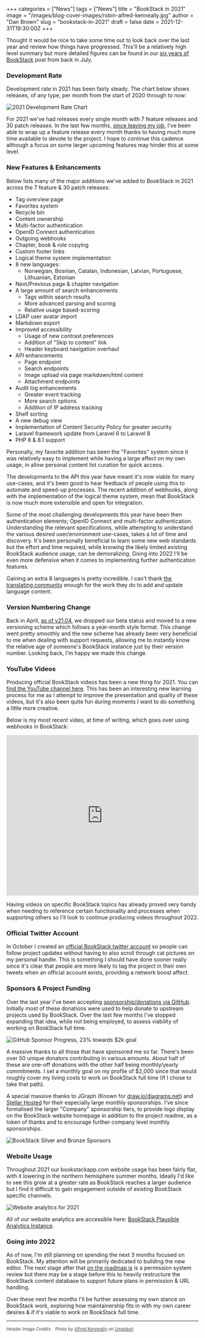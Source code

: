 +++
categories = ["News"]
tags = ["News"]
title = "BookStack in 2021"
image = "/images/blog-cover-images/robin-alfred-kenneally.jpg"
author = "Dan Brown"
slug = "bookstack-in-2021"
draft = false
date = 2021-12-31T19:30:00Z
+++

Thought it would be nice to take some time out to look back over the last year
and review how things have progressed. This'll be a relatively high level summary
but more detailed figures can be found in our [six years of BookStack](/blog/6-years-of-bookstack/)
post from back in July.

### Development Rate

Development rate in 2021 has been fairly steady. The chart below shows releases, of any type, per month from the start of 2020 through to now:

![2021 Development Rate Chart](/images/2021/12/2021_development_rate.png)

For 2021 we've had releases every single month with 7 feature releases and 30 patch 
releases. In the last few months, [since leaving my job](https://danb.me/blog/posts/leaving-my-job-to-focus-on-open-source/), I've been able to wrap up a feature release every month thanks to having much more time available to devote to the project.
I hope to continue this cadence although a focus on some larger upcoming features may hinder this at some level.

### New Features & Enhancements

Below lists many of the major additions we've added to BookStack in 2021
across the 7 feature & 30 patch releases:

- Tag overview page
- Favorites system
- Recycle bin
- Content ownership
- Multi-factor authentication
- OpenID Connect authentication
- Outgoing webhooks
- Chapter, book & role copying
- Custom footer links
- Logical theme system implementation
- 8 new languages:
  - Norwegian, Bosnian, Catalan, Indonesian, Latvian, Portuguese, Lithuanian, Estonian
- Next/Previous page & chapter navigation
- A large amount of search enhancements
  - Tags within search results
  - More advanced parsing and scoring
  - Relative usage based-scoring
- LDAP user avatar import
- Markdown export
- Improved accessibility
  - Usage of new contrast preferences
  - Addition of "Skip to content" link
  - Header keyboard navigation overhaul
- API enhancements
  - Page endpoint
  - Search endpoints
  - Image upload via page markdown/html content
  - Attachment endpoints
- Audit log enhancements
  - Greater event tracking
  - More search options
  - Addition of IP address tracking
- Shelf sorting
- A new debug view
- Implementation of Content Security Policy for greater security
- Laravel framework update from Laravel 6 to Laravel 8
- PHP 8 & 8.1 support

Personally, my favorite addition has been the "Favorites" system since it was relatively easy to implement
while having a large affect on my own usage, in allow personal content list curation for quick 
access.

The developments to the API this year have meant it's now viable for many use-cases, and it's been 
good to hear feedback of people using this to automate and speed-up processes. The recent addition
of webhooks, along with the implementation of the logical theme system, mean that BookStack
is now much more extensible and open for integration.

Some of the most challenging developments this year have been then authentication elements; OpenID Connect and 
multi-factor authentication. Understanding the relevant specifications, while attempting to understand the 
various desired user/environment use-cases, takes a lot of time and discovery. It's been personally
beneficial to learn some new web standards but the effort and time required, while knowing the likely
limited existing BookStack audience usage, can be demoralizing. Going into 2022 I'll be even more defensive
when it comes to implementing further authentication features.

Gaining an extra 8 languages is pretty incredible. I can't thank [the translating community](https://github.com/BookStackApp/BookStack/blob/master/.github/translators.txt)
enough for the work they do to add and update language content.

### Version Numbering Change

Back in April, [as of v21.04](/blog/bookstack-release-v21-04/), we dropped our beta 
status and moved to a new versioning scheme which follows a year-month style format. 
This change went pretty smoothly and the new scheme has already been very
beneficial to me when dealing with support requests, allowing me to instantly know the relative
age of someone's BookStack instance just by their version number. Looking back, I'm
happy we made this change.

### YouTube Videos

Producing official BookStack videos has been a new thing for 2021.
You can [find the YouTube channel here](https://www.youtube.com/channel/UCH66RFWfw6CSm2T1EM4ik1g).
This has been an interesting new learning process for me as I attempt to improve the presentation
and quality of these videos, but it's also been quite fun during moments I want to do something
a little more creative. 

Below is my most recent video, at time of writing, which goes over using webhooks in BookStack:

<iframe width="100%" height="420" src="https://www.youtube.com/embed/_zIp1ruGpoI" title="YouTube video player" frameborder="0" allow="accelerometer; clipboard-write; encrypted-media; gyroscope; picture-in-picture" allowfullscreen></iframe>

Having videos on specific BookStack topics has already proved very handy when needing to reference
certain functionality and processes when supporting others so I'll look to continue producing videos throughout 2022.

### Official Twitter Account

In October I created an [official BookStack twitter account](https://twitter.com/bookstack_app) 
so people can follow project updates without having to also scroll through 
cat pictures on my personal handle. This is something I should have done sooner really
since it's clear that people are more likely to tag the project in their own tweets when 
an official account exists, providing a network boost affect. 

### Sponsors & Project Funding

Over the last year I've been accepting [sponsorship/donations via GitHub](https://github.com/sponsors/ssddanbrown).
Initially most of these donations were used to help donate to upstream projects used by BookStack.
Over the last few months I've stopped expanding that idea, while not being employed, to assess viability
of working on BookStack full time. 

![GitHub Sponsor Progress, 23% towards $2k goal](/images/2021/12/sponsor_progress.png)

A massive thanks to all those that have sponsored me so far. 
There's been over 50 unique donators contributing in various amounts. 
About half of these are one-off donations with the other half being monthly/yearly commitments.
I set a monthly goal on my profile of $2,000 since that would roughly cover my living costs 
to work on BookStack full time (If I chose to take that path).

A special massive thanks to JGraph (Known for [draw.io/diagrams.net](https://www.diagrams.net/)) and
[Stellar Hosted](https://www.stellarhosted.com/) for their especially large monthly sponsorships.
I've since formalised the larger "Company" sponsorship tiers, to provide logo display on the 
BookStack website homepage in addition to the project readme, as a token of thanks and to encourage
further company level monthly sponsorships.

![BookStack Silver and Bronze Sponsors](/images/2021/12/company_sponsors.png)


### Website Usage

Throughout 2021 our bookstackapp.com website usage has been fairly flat, with it lowering in the 
northern hemisphere summer months. Ideally I'd like to see this grow at a greater rate
as BookStack reaches a larger audience but I find it difficult to gain engagement outside of
existing BookStack specific channels.

![Website analytics for 2021](/images/2021/12/site_stats.png)

All of our website analytics are accessible here: [BookStack Plausible Analytics Instance](https://analytics.bookstackapp.com/bookstackapp.com).

### Going into 2022

As of now, I'm still planning on spending the next 3 months focused on BookStack. My attention will be
primarily dedicated to building the new editor. The next stage after that [on the roadmap is](https://github.com/BookStackApp/BookStack#%EF%B8%8F-road-map) is a permission system review but there may be a stage before this to
heavily restructure the BookStack content database to support future plans in permission & URL handling.

Over these next few months I'll be further assessing my own stance on BookStack work, exploring how maintainership
fits in with my own career desires & if it's viable to work on BookStack full time.

---
  
<span style="font-size: 0.8em;opacity:0.8;">Header Image Credits: &nbsp; <span>Photo by <a href="https://unsplash.com/@alken?utm_source=unsplash&utm_medium=referral&utm_content=creditCopyText">Alfred Kenneally</a> on <a href="https://unsplash.com/s/photos/mountain-river?utm_source=unsplash&utm_medium=referral&utm_content=creditCopyText">Unsplash</a>
  </span></span>